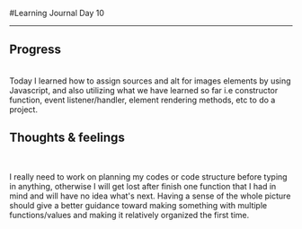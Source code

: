 
#Learning Journal Day 10
<hr />

<h2> Progress </h2>
<p>
<br>
Today I learned how to assign sources and alt for images elements by using Javascript, and also utilizing what we have learned so far i.e constructor function, event listener/handler, element rendering methods, etc to do a project.


</p>
<h2>Thoughts & feelings </h2><br>
<p>
I really need to work on planning my codes or code structure before typing in anything, otherwise I will get lost after finish one function that I had in mind and will have no idea what's next. Having a sense of the whole picture should give a better guidance toward making something with multiple functions/values and making it relatively organized the first time.
</p>
